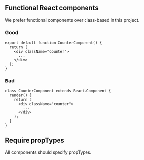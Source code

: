 ## Functional React components

We prefer functional components over class-based in this project.

### Good

```
export default function CounterComponent() {
  return (
    <div className="counter">
      ...
    </div>
  );
}
```

### Bad

```
class CounterComponent extends React.Component {
  render() {
    return (
      <div className="counter">
        ...
      </div>
    );
  }
}
```

## Require propTypes

All components should specify propTypes.
